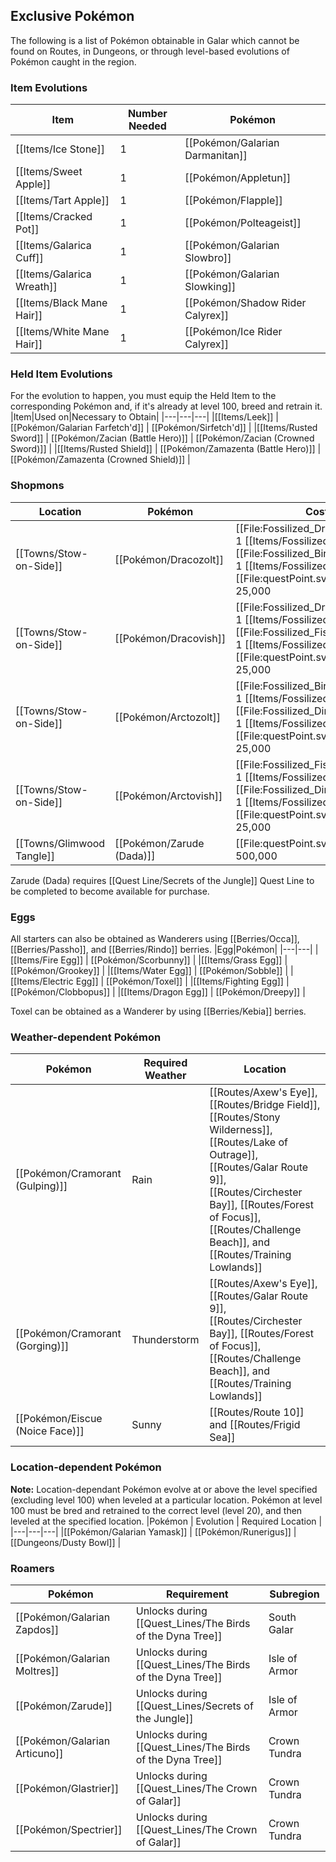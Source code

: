 ## Exclusive Pokémon

The following is a list of Pokémon obtainable in Galar which cannot be found on Routes, in Dungeons, or through level-based evolutions of Pokémon caught in the region.

### Item Evolutions
|Item|Number Needed|Pokémon|
|---|---|---|
|[[Items/Ice Stone]]|1|[[Pokémon/Galarian Darmanitan]] |
|[[Items/Sweet Apple]]|1|[[Pokémon/Appletun]] |
|[[Items/Tart Apple]]|1|[[Pokémon/Flapple]] |
|[[Items/Cracked Pot]]|1|[[Pokémon/Polteageist]] |
|[[Items/Galarica Cuff]]|1|[[Pokémon/Galarian Slowbro]] |
|[[Items/Galarica Wreath]]|1|[[Pokémon/Galarian Slowking]] |
|[[Items/Black Mane Hair]]|1|[[Pokémon/Shadow Rider Calyrex]] |
|[[Items/White Mane Hair]]|1|[[Pokémon/Ice Rider Calyrex]] |

### Held Item Evolutions
For the evolution to happen, you must equip the Held Item to the corresponding Pokémon and, if it's already at level 100, breed and retrain it.
|Item|Used on|Necessary to Obtain|
|---|---|---|
|[[Items/Leek]] | [[Pokémon/Galarian Farfetch'd]] | [[Pokémon/Sirfetch'd]] |
|[[Items/Rusted Sword]] | [[Pokémon/Zacian (Battle Hero)]] | [[Pokémon/Zacian (Crowned Sword)]] |
|[[Items/Rusted Shield]] | [[Pokémon/Zamazenta (Battle Hero)]] | [[Pokémon/Zamazenta (Crowned Shield)]] |

### Shopmons
|Location|Pokémon|Cost|
|---|---|---|
|[[Towns/Stow-on-Side]] | [[Pokémon/Dracozolt]] | [[File:Fossilized_Drake.png\|20px]] 1 [[Items/Fossilized Drake]], [[File:Fossilized_Bird.png\|20px]] 1 [[Items/Fossilized Bird]],   [[File:questPoint.svg\|20px]] 25,000 |
|[[Towns/Stow-on-Side]] | [[Pokémon/Dracovish]] | [[File:Fossilized_Drake.png\|20px]] 1 [[Items/Fossilized Drake]], [[File:Fossilized_Fish.png\|20px]] 1 [[Items/Fossilized Fish]],   [[File:questPoint.svg\|20px]] 25,000 |
|[[Towns/Stow-on-Side]] | [[Pokémon/Arctozolt]] | [[File:Fossilized_Bird.png\|20px]] 1 [[Items/Fossilized Bird]], [[File:Fossilized_Dino.png\|20px]] 1 [[Items/Fossilized Dino]],   [[File:questPoint.svg\|20px]] 25,000 |
|[[Towns/Stow-on-Side]] | [[Pokémon/Arctovish]] | [[File:Fossilized_Fish.png\|20px]] 1 [[Items/Fossilized Fish]], [[File:Fossilized_Dino.png\|20px]] 1 [[Items/Fossilized Dino]],   [[File:questPoint.svg\|20px]] 25,000 |
|[[Towns/Glimwood Tangle]] | [[Pokémon/Zarude (Dada)]] | [[File:questPoint.svg\|20px]] 500,000 |

Zarude (Dada) requires [[Quest Line/Secrets of the Jungle]] Quest Line to be completed to become available for purchase.

### Eggs
All starters can also be obtained as Wanderers using [[Berries/Occa]], [[Berries/Passho]], and [[Berries/Rindo]] berries.
|Egg|Pokémon|
|---|---|
|[[Items/Fire Egg]] | [[Pokémon/Scorbunny]] |
|[[Items/Grass Egg]] | [[Pokémon/Grookey]] |
|[[Items/Water Egg]] | [[Pokémon/Sobble]] |
|[[Items/Electric Egg]] | [[Pokémon/Toxel]] |
|[[Items/Fighting Egg]] | [[Pokémon/Clobbopus]] |
|[[Items/Dragon Egg]] | [[Pokémon/Dreepy]] |

Toxel can be obtained as a Wanderer by using [[Berries/Kebia]] berries.

### Weather-dependent Pokémon
|Pokémon | Required Weather | Location |
|---|---|---|
|[[Pokémon/Cramorant (Gulping)]] | Rain | [[Routes/Axew's Eye]], [[Routes/Bridge Field]], [[Routes/Stony Wilderness]], [[Routes/Lake of Outrage]], [[Routes/Galar Route 9]], [[Routes/Circhester Bay]], [[Routes/Forest of Focus]], [[Routes/Challenge Beach]], and [[Routes/Training Lowlands]] |
|[[Pokémon/Cramorant (Gorging)]] | Thunderstorm | [[Routes/Axew's Eye]], [[Routes/Galar Route 9]], [[Routes/Circhester Bay]], [[Routes/Forest of Focus]], [[Routes/Challenge Beach]], and [[Routes/Training Lowlands]] |
|[[Pokémon/Eiscue (Noice Face)]] | Sunny | [[Routes/Route 10]] and [[Routes/Frigid Sea]] |

### Location-dependent Pokémon
**Note:** Location-dependant Pokémon evolve at or above the level specified (excluding level 100) when leveled at a particular location. Pokémon at level 100 must be bred and retrained to the correct level (level 20), and then leveled at the specified location.
|Pokémon | Evolution | Required Location |
|---|---|---|
|[[Pokémon/Galarian Yamask]] | [[Pokémon/Runerigus]] | [[Dungeons/Dusty Bowl]] |

### Roamers
|Pokémon|Requirement|Subregion|
|---|---|---|
|[[Pokémon/Galarian Zapdos]]|Unlocks during [[Quest_Lines/The Birds of the Dyna Tree]]| South Galar |
|[[Pokémon/Galarian Moltres]]|Unlocks during [[Quest_Lines/The Birds of the Dyna Tree]]| Isle of Armor |
|[[Pokémon/Zarude]]|Unlocks during [[Quest_Lines/Secrets of the Jungle]]| Isle of Armor |
|[[Pokémon/Galarian Articuno]]|Unlocks during [[Quest_Lines/The Birds of the Dyna Tree]]| Crown Tundra |
|[[Pokémon/Glastrier]]|Unlocks during [[Quest_Lines/The Crown of Galar]]| Crown Tundra |
|[[Pokémon/Spectrier]]|Unlocks during [[Quest_Lines/The Crown of Galar]]| Crown Tundra |